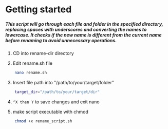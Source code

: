 # Getting started

##### This script will go through each file and folder in the specified directory, replacing spaces with underscores and converting the names to lowercase. It checks if the new name is different from the current name before renaming to avoid unnecessary operations.

1. CD into rename-dir directory

2. Edit rename.sh file
```bash
    nano rename.sh
```

3. Insert file path into "/path/to/your/target/folder"
```bash
    target_dir="/path/to/your/target/dir"
```

4. ```^X then Y``` to save changes and exit nano

5. make script executable with chmod
```bash
    chmod +x rename_script.sh
```